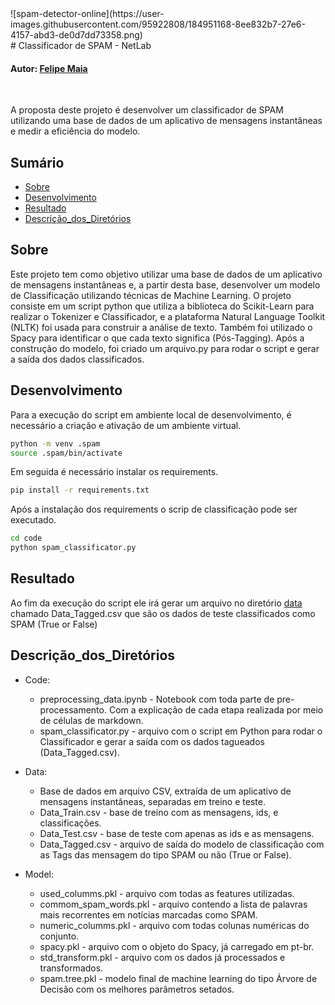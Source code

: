 <div align="left">
![spam-detector-online](https://user-images.githubusercontent.com/95922808/184951168-8ee832b7-27e6-4157-abd3-de0d7dd73358.png)
</div>
# Classificador de SPAM - NetLab

#### Autor: [Felipe Maia](https://www.linkedin.com/in/felipe-b-maia/)

<br/>

A proposta deste projeto é desenvolver um classificador de SPAM utilizando uma base de dados de um aplicativo de mensagens instantâneas e medir a eficiência do modelo.

## Sumário

- [Sobre](#sobre)
- [Desenvolvimento](#desenvolvimento)
- [Resultado](#resultado)
- [Descrição_dos_Diretórios](#descrição_dos_diretórios)

## Sobre

Este projeto tem como objetivo utilizar uma base de dados de um aplicativo de mensagens instantâneas e, a partir desta base, desenvolver um modelo de Classificação utilizando técnicas de Machine Learning. O projeto consiste em um script python que utiliza a biblioteca do Scikit-Learn para realizar o Tokenizer e Classificador, e a plataforma Natural Language Toolkit (NLTK) foi usada para construir a análise de texto. Também foi utilizado o Spacy para identificar o que cada texto significa (Pós-Tagging). Após a construção do modelo, foi criado um arquivo.py para rodar o script e gerar a saída dos dados classificados.

## Desenvolvimento

Para a execução do script em ambiente local de desenvolvimento, é necessário a criação e ativação de um ambiente virtual.

```bash
python -m venv .spam
source .spam/bin/activate
```

Em seguida é necessário instalar os requirements.

```bash
pip install -r requirements.txt
```

Após a instalação dos requirements o scrip de classificação pode ser executado.

```bash
cd code
python spam_classificator.py
```

## Resultado

Ao fim da execução do script ele irá gerar um arquivo no diretório [data](./data) chamado Data_Tagged.csv que são os dados de teste classificados como SPAM (True or False)

## Descrição_dos_Diretórios

- Code:
  - preprocessing_data.ipynb - Notebook com toda parte de pre-processamento. Com a explicação de cada etapa realizada por meio de células de markdown.
  - spam_classificator.py - arquivo com o script em Python para rodar o Classificador e gerar a saída com os dados tagueados (Data_Tagged.csv).

- Data:
  - Base de dados em arquivo CSV, extraída de um aplicativo de mensagens instantâneas, separadas em treino e teste.
  - Data_Train.csv - base de treino com as mensagens, ids, e classificações.
  - Data_Test.csv - base de teste com apenas as ids e as mensagens.
  - Data_Tagged.csv - arquivo de saída do modelo de classificação com as Tags das mensagem do tipo SPAM ou não (True or False).

- Model:
  - used_columms.pkl - arquivo com todas as features utilizadas.  
  - commom_spam_words.pkl - arquivo contendo a lista de palavras mais recorrentes em notícias marcadas como SPAM.  
  - numeric_columms.pkl - arquivo com todas colunas numéricas do conjunto.  
  - spacy.pkl - arquivo com o objeto do Spacy, já carregado em pt-br.
  - std_transform.pkl - arquivo com os dados já processados e transformados.
  - spam.tree.pkl - modelo final de machine learning do tipo Árvore de Decisão com os melhores parâmetros setados.  
  

